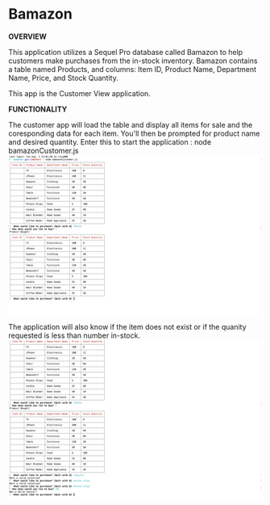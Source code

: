 # Bamazon

**OVERVIEW** 

This application utilizes a Sequel Pro database called Bamazon to help customers make purchases from the in-stock inventory. Bamazon contains a table named Products, and columns: Item ID, Product Name, Department Name, Price, and Stock Quantity.

This app is the Customer View application. 

**FUNCTIONALITY**  


The customer app will load the table and display all items for sale and the coresponding data for each item. You'll then be prompted for product name and desired quantity. Enter this to start the application : node bamazonCustomer.js
![alt tag](image1.png)

The application will also know if the item does not exist or if the quanity requested is less than number in-stock.
![alt tag](image2.png)
